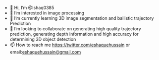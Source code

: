 - 👋 Hi, I’m @Ishaq0385
- 👀 I’m interested in image processing
- 🌱 I’m currently learning 3D image segmentation and ballistic trajectory Prediction
- 💞️ I’m looking to collaborate on generating high quality trajectory prediction, generating depth information and high accuracy for determining 3D object detection
- 📫 How to reach me https://twitter.com/eshaquehussain  or email:eshaquehussain@gmail.com 

<!---
Ishaq0385/Ishaq0385 is a ✨ special ✨ repository because its `README.md` (this file) appears on your GitHub profile.
You can click the Preview link to take a look at your changes.
--->
